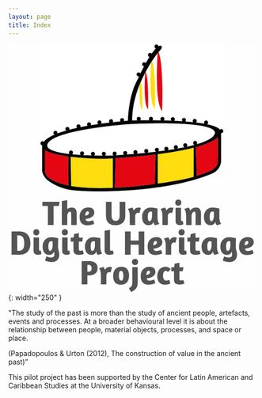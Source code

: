 ```yaml
---
layout: page
title: Index
---
```




![alt-text-1](assets/logo/Urarina-logo-with-text4.png "Urarina logo"){: width="250" } 

"The study of the past is more than the study of ancient people, artefacts, events and processes.
At a broader behavioural level it is about the relationship between people, material objects, processes, and space or place.

(Papadopoulos & Urton (2012), The construction of value in the ancient past)”

This pilot project has been supported by the Center for Latin American and Caribbean Studies at the University of Kansas.
